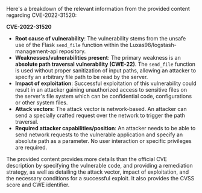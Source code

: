 Here's a breakdown of the relevant information from the provided content regarding CVE-2022-31520:

**CVE-2022-31520**

*   **Root cause of vulnerability**: The vulnerability stems from the unsafe use of the Flask `send_file` function within the Luxas98/logstash-management-api repository.
*   **Weaknesses/vulnerabilities present**: The primary weakness is an **absolute path traversal vulnerability (CWE-22)**. The `send_file` function is used without proper sanitization of input paths, allowing an attacker to specify an arbitrary file path to be read by the server.
*   **Impact of exploitation**: Successful exploitation of this vulnerability could result in an attacker gaining unauthorized access to sensitive files on the server's file system which can be confidential code, configurations or other system files. 
*   **Attack vectors**: The attack vector is network-based. An attacker can send a specially crafted request over the network to trigger the path traversal.
*   **Required attacker capabilities/position**: An attacker needs to be able to send network requests to the vulnerable application and specify an absolute path as a parameter. No user interaction or specific privileges are required.

The provided content provides more details than the official CVE description by specifying the vulnerable code, and providing a remediation strategy, as well as detailing the attack vector, impact of exploitation, and the necessary conditions for a successful exploit. It also provides the CVSS score and CWE identifier.